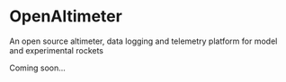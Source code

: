 # OpenAltimeter
An open source altimeter, data logging and telemetry platform for model and experimental rockets

Coming soon...
